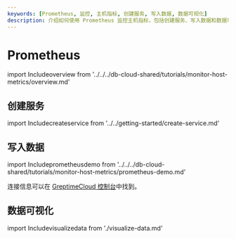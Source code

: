 ```yaml
---
keywords: [Prometheus, 监控, 主机指标, 创建服务, 写入数据, 数据可视化]
description: 介绍如何使用 Prometheus 监控主机指标，包括创建服务、写入数据和数据可视化。
---
```


# Prometheus

import Includeoverview from '../../../db-cloud-shared/tutorials/monitor-host-metrics/overview.md' 

<Includeoverview/>

## 创建服务

import Includecreateservice from '../../getting-started/create-service.md' 

<Includecreateservice/>

## 写入数据

import Includeprometheusdemo from '../../../db-cloud-shared/tutorials/monitor-host-metrics/prometheus-demo.md' 

<Includeprometheusdemo/>

连接信息可以在 [GreptimeCloud 控制台](https://console.greptime.cloud/service)中找到。

## 数据可视化

import Includevisualizedata from './visualize-data.md' 

<Includevisualizedata/>
